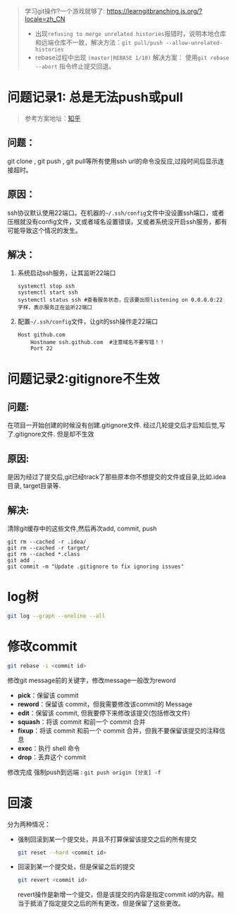 > 学习git操作?一个游戏就够了: https://learngitbranching.js.org/?locale=zh_CN
>
> - 出现`refusing to merge unrelated histories`报错时，说明本地仓库和远端仓库不一致，解决方法：`git pull/push --allow-unrelated-histories`
> - rebase过程中出现 `(master|REBASE 1/10)` 解决方案：
>   使用`git rebase --abort` 指令终止提交回退。

# 问题记录1: 总是无法push或pull
> 参考方案地址：[知乎](https://zhuanlan.zhihu.com/p/521340971)
## 问题： 
git clone , git push , git pull等所有使用ssh url的命令没反应,过段时间后显示连接超时。
## 原因：
ssh协议默认使用22端口。在机器的`~/.ssh/config`文件中没设置ssh端口，或者压根就没有config文件，又或者域名设置错误，又或者系统没开启ssh服务，都有可能导致这个情况的发生。
## 解决：
1. 系统启动ssh服务，让其监听22端口
   ```
   systemctl stop ssh
   systemctl start ssh
   systemctl status ssh #查看服务状态，应该要出现listening on 0.0.0.0:22 字样，表示服务正在监听22端口
   ```
2. 配置`~/.ssh/config`文件，让git的ssh操作走22端口
    ```
    Host github.com
        Hostname ssh.github.com  #注意域名不要写错！！
        Port 22
    ```

# 问题记录2:gitignore不生效

## 问题:

在项目一开始创建的时候没有创建.gitignore文件. 经过几轮提交后才后知后觉,写了.gitignore文件. 但是却不生效

## 原因:

是因为经过了提交后,git已经track了那些原本你不想提交的文件或目录,比如.idea目录, target目录等.

## 解决:

清除git缓存中的这些文件,然后再次add, commit, push

```shell
git rm --cached -r .idea/
git rm --cached -r target/
git rm --cached *.class
git add .
git commit -m "Update .gitignore to fix ignoring issues"
```

# log树

```sh
git log --graph --oneline --all
```

# 修改commit
```sh
git rebase -i <commit id>
```

修改git message前的关键字，修改message一般改为reword
- **pick**：保留该 commit
- **reword**：保留该 commit，但我需要修改该commit的 Message
- **edit**：保留该 commit, 但我要停下来修改该提交(包括修改文件)
- **squash**：将该 commit 和前一个 commit 合并
- **fixup**：将该 commit 和前一个 commit 合并，但我不要保留该提交的注释信息
- **exec**：执行 shell 命令
- **drop**：丢弃这个 commit

修改完成 强制push到远端 : `git push origin [分支] -f`

# 回滚

分为两种情况：

- 强制回滚到某一个提交处，并且不打算保留该提交之后的所有提交

  ```sh
  git reset --hard <commit id>
  ```

- 回滚到某一个提交处，但是保留之后的提交

  ```sh
  git revert <commit id>
  ```

  revert操作是新增一个提交，但是该提交的内容是指定commit id的内容。相当于抵消了指定提交之后的所有更改，但是保留了这些更改。

